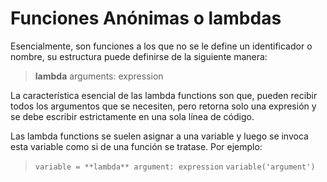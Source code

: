 # Funciones Anónimas o lambdas

Esencialmente, son funciones a los que no se le define un identificador o nombre, su estructura puede definirse de la siguiente manera:

> **lambda** arguments: expression

La característica esencial de las lambda functions son que, pueden recibir todos los argumentos que se necesiten, pero retorna solo una expresión y se debe escribir estrictamente en una sola línea de código.

Las lambda functions se suelen asignar a una variable y luego se invoca esta variable como si de una función se tratase. Por ejemplo:

> ```variable = **lambda** argument: expression```
> ```variable('argument')```